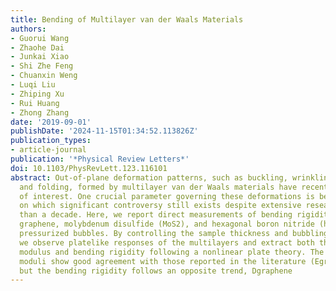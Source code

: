 ```yaml
---
title: Bending of Multilayer van der Waals Materials
authors:
- Guorui Wang
- Zhaohe Dai
- Junkai Xiao
- Shi Zhe Feng
- Chuanxin Weng
- Luqi Liu
- Zhiping Xu
- Rui Huang
- Zhong Zhang
date: '2019-09-01'
publishDate: '2024-11-15T01:34:52.113826Z'
publication_types:
- article-journal
publication: '*Physical Review Letters*'
doi: 10.1103/PhysRevLett.123.116101
abstract: Out-of-plane deformation patterns, such as buckling, wrinkling, scrolling,
  and folding, formed by multilayer van der Waals materials have recently seen a surge
  of interest. One crucial parameter governing these deformations is bending rigidity,
  on which significant controversy still exists despite extensive research for more
  than a decade. Here, we report direct measurements of bending rigidity of multilayer
  graphene, molybdenum disulfide (MoS2), and hexagonal boron nitride (hBN) based on
  pressurized bubbles. By controlling the sample thickness and bubbling deflection,
  we observe platelike responses of the multilayers and extract both their Young's
  modulus and bending rigidity following a nonlinear plate theory. The measured Young's
  moduli show good agreement with those reported in the literature (EgraphenetextgreaterEhBNtextgreaterEMoS2),
  but the bending rigidity follows an opposite trend, Dgraphene
---
```


